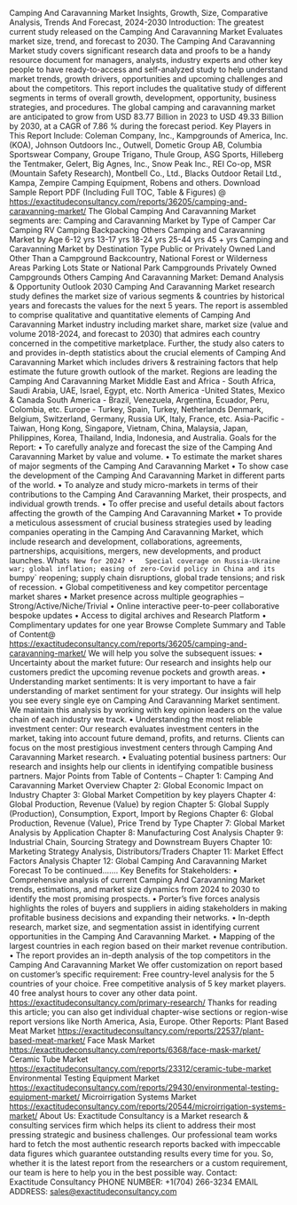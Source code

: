 Camping And Caravanning Market Insights, Growth, Size, Comparative Analysis, Trends And Forecast, 2024-2030 
Introduction:
The greatest current  study released on the Camping And Caravanning Market Evaluates market size, trend, and forecast to 2030. The Camping And Caravanning Market study covers significant research data and proofs to be a handy resource document for managers, analysts, industry experts and other key people to have ready-to-access and self-analyzed study to help understand market trends, growth drivers, opportunities and upcoming challenges and about the competitors. This report includes the qualitative study of different segments in terms of overall growth, development, opportunity, business strategies, and procedures. 
The global camping and caravanning market are anticipated to grow from USD 83.77 Billion in 2023 to USD 49.33 Billion by 2030, at a CAGR of 7.86 % during the forecast period.
Key Players in This Report Include: 
Coleman Company, Inc., Kampgrounds of America, Inc. (KOA), Johnson Outdoors Inc., Outwell, Dometic Group AB, Columbia Sportswear Company, Groupe Trigano, Thule Group, ASG Sports, Hilleberg the Tentmaker, Gelert, Big Agnes, Inc., Snow Peak Inc., REI Co-op, MSR (Mountain Safety Research), Montbell Co., Ltd., Blacks Outdoor Retail Ltd., Kampa, Zempire Camping Equipment, Robens and others.
Download Sample Report PDF (Including Full TOC, Table & Figures) @ 
https://exactitudeconsultancy.com/reports/36205/camping-and-caravanning-market/
The Global Camping And Caravanning Market segments are:
Camping and Caravanning Market by Type of Camper
Car Camping
RV Camping
Backpacking
Others
Camping and Caravanning Market by Age
6-12 yrs
13-17 yrs
18-24 yrs
25-44 yrs
45 + yrs
Camping and Caravanning Market by Destination Type
Public or Privately Owned Land Other Than a Campground
Backcountry, National Forest or Wilderness Areas
Parking Lots
State or National Park Campgrounds
Privately Owned Campgrounds
Others
Camping And Caravanning Market: Demand Analysis & Opportunity Outlook 2030
Camping And Caravanning Market research study defines the market size of various segments & countries by historical years and forecasts the values for the next 5 years. The report is assembled to comprise qualitative and quantitative elements of Camping And Caravanning Market industry including market share, market size (value and volume 2018-2024, and forecast to 2030) that admires each country concerned in the competitive marketplace. Further, the study also caters to and provides in-depth statistics about the crucial elements of Camping And Caravanning Market which includes drivers & restraining factors that help estimate the future growth outlook of the market.
Regions are leading the Camping And Caravanning Market
Middle East and Africa - South Africa, Saudi Arabia, UAE, Israel, Egypt, etc.
North America -United States, Mexico & Canada
South America - Brazil, Venezuela, Argentina, Ecuador, Peru, Colombia, etc.
Europe - Turkey, Spain, Turkey, Netherlands Denmark, Belgium, Switzerland, Germany, Russia UK, Italy, France, etc.
Asia-Pacific -Taiwan, Hong Kong, Singapore, Vietnam, China, Malaysia, Japan, Philippines, Korea, Thailand, India, Indonesia, and Australia.
Goals for the Report:
•	To carefully analyze and forecast the size of the Camping And Caravanning Market by value and volume.
•	To estimate the market shares of major segments of the Camping And Caravanning Market 
•	To show case the development of the Camping And Caravanning Market in different parts of the world.
•	To analyze and study micro-markets in terms of their contributions to the Camping And Caravanning Market, their prospects, and individual growth trends.
•	To offer precise and useful details about factors affecting the growth of the Camping And Caravanning Market 
•	To provide a meticulous assessment of crucial business strategies used by leading companies operating in the Camping And Caravanning Market, which include research and development, collaborations, agreements, partnerships, acquisitions, mergers, new developments, and product launches.
What`s New for 2024?
•	Special coverage on Russia-Ukraine war; global inflation; easing of zero-Covid policy in China and its `bumpy` reopening; supply chain disruptions, global trade tensions; and risk of recession.
•	Global competitiveness and key competitor percentage market shares
•	Market presence across multiple geographies – Strong/Active/Niche/Trivial
•	Online interactive peer-to-peer collaborative bespoke updates
•	Access to digital archives and Research Platform
•	Complimentary updates for one year
Browse Complete Summary and Table of Content@  
https://exactitudeconsultancy.com/reports/36205/camping-and-caravanning-market/
We will help you solve the subsequent issues:
•	Uncertainty about the market future: Our research and insights help our customers predict the upcoming revenue pockets and growth areas.
•	Understanding market sentiments: It is very important to have a fair understanding of market sentiment for your strategy. Our insights will help you see every single eye on Camping And Caravanning Market sentiment. We maintain this analysis by working with key opinion leaders on the value chain of each industry we track.
•	Understanding the most reliable investment center: Our research evaluates investment centers in the market, taking into account future demand, profits, and returns. Clients can focus on the most prestigious investment centers through Camping And Caravanning Market research.
•	Evaluating potential business partners: Our research and insights help our clients in identifying compatible business partners.
Major Points from Table of Contents –
Chapter 1: Camping And Caravanning Market Overview
Chapter 2: Global Economic Impact on Industry
Chapter 3: Global Market Competition by key players
Chapter 4: Global Production, Revenue (Value) by region
Chapter 5: Global Supply (Production), Consumption, Export, Import by Regions
Chapter 6: Global Production, Revenue (Value), Price Trend by Type
Chapter 7: Global Market Analysis by Application
Chapter 8: Manufacturing Cost Analysis
Chapter 9: Industrial Chain, Sourcing Strategy and Downstream Buyers
Chapter 10: Marketing Strategy Analysis, Distributors/Traders
Chapter 11: Market Effect Factors Analysis
Chapter 12: Global Camping And Caravanning Market Forecast
To be continued…….
Key Benefits for Stakeholders:
•	Comprehensive analysis of current Camping And Caravanning Market trends, estimations, and market size dynamics from 2024 to 2030 to identify the most promising prospects.
•	Porter’s five forces analysis highlights the roles of buyers and suppliers in aiding stakeholders in making profitable business decisions and expanding their networks.
•	In-depth research, market size, and segmentation assist in identifying current opportunities in the Camping And Caravanning Market.
•	Mapping of the largest countries in each region based on their market revenue contribution.
•	The report provides an in-depth analysis of the top competitors in the Camping And Caravanning Market
We offer customization on report based on customer’s specific requirement:
Free country-level analysis for the 5 countries of your choice.
Free competitive analysis of 5 key market players.
40 free analyst hours to cover any other data point.
https://exactitudeconsultancy.com/primary-research/
Thanks for reading this article; you can also get individual chapter-wise sections or region-wise report versions like North America, Asia, Europe.
Other Reports:
Plant Based Meat Market
https://exactitudeconsultancy.com/reports/22537/plant-based-meat-market/
Face Mask Market
https://exactitudeconsultancy.com/reports/6368/face-mask-market/
Ceramic Tube Market
https://exactitudeconsultancy.com/reports/23312/ceramic-tube-market
Environmental Testing Equipment Market
https://exactitudeconsultancy.com/reports/29430/environmental-testing-equipment-market/
Microirrigation Systems Market
https://exactitudeconsultancy.com/reports/20544/microirrigation-systems-market/
About Us:
Exactitude Consultancy is a Market research & consulting services firm which helps its client to address their most pressing strategic and business challenges. Our professional team works hard to fetch the most authentic research reports backed with impeccable data figures which guarantee outstanding results every time for you. So, whether it is the latest report from the researchers or a custom requirement, our team is here to help you in the best possible way.
Contact:  
Exactitude Consultancy
PHONE NUMBER: +1(704) 266-3234
EMAIL ADDRESS: sales@exactitudeconsultancy.com
